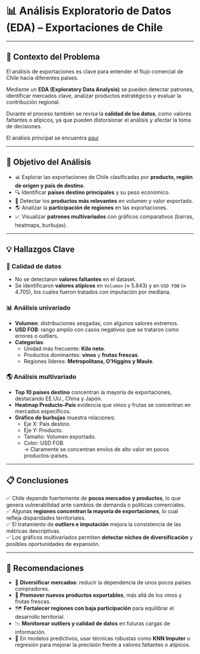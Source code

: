 # 📊 Análisis Exploratorio de Datos (EDA) – Exportaciones de Chile

---

## 📝 Contexto del Problema
El análisis de exportaciones es clave para entender el flujo comercial de Chile hacia diferentes países.  

Mediante un **EDA (Exploratory Data Analysis)** se pueden detectar patrones, identificar mercados clave, analizar productos estratégicos y evaluar la contribución regional.  

Durante el proceso también se revisa la **calidad de los datos**, como valores faltantes o atípicos, ya que pueden distorsionar el análisis y afectar la toma de decisiones.

El análisis principal se encuentra [aquí](https://colab.research.google.com/drive/1VFe5Pya5vo8RkiiyUA2BplUHR_XKccFC?usp=sharing)

---

## 🎯 Objetivo del Análisis
- 📊 Explorar las exportaciones de Chile clasificadas por **producto, región de origen y país de destino**.  
- 🔍 Identificar **países destino principales** y su peso económico.  
- 🍇 Detectar los **productos más relevantes** en volumen y valor exportado.  
- 🌎 Analizar la **participación de regiones** en las exportaciones.  
- 📈 Visualizar **patrones multivariados** con gráficos comparativos (barras, heatmaps, burbujas).  

---

## 💡 Hallazgos Clave

### 🔎 Calidad de datos
- No se detectaron **valores faltantes** en el dataset.  
- Se identificaron **valores atípicos** en `Volumen` (≈ 5.843) y en `USD FOB` (≈ 4.705), los cuales fueron tratados con imputación por mediana.  

### 📊 Análisis univariado
- **Volumen**: distribuciones sesgadas, con algunos valores extremos.  
- **USD FOB**: rango amplio con casos negativos que se trataron como errores o outliers.  
- **Categorías**:
  - Unidad más frecuente: **Kilo neto**.  
  - Productos dominantes: **vinos** y **frutas frescas**.  
  - Regiones líderes: **Metropolitana, O’Higgins y Maule**.  

### 🌎 Análisis multivariado
- **Top 10 países destino** concentran la mayoría de exportaciones, destacando EE.UU., China y Japón.  
- **Heatmap Producto–País** evidencia que vinos y frutas se concentran en mercados específicos.  
- **Gráfico de burbujas** muestra relaciones:  
  - Eje X: País destino.  
  - Eje Y: Producto.  
  - Tamaño: Volumen exportado.  
  - Color: USD FOB.  
  → Claramente se concentran envíos de alto valor en pocos productos-países.  

---

## 📋 Conclusiones
✅ Chile depende fuertemente de **pocos mercados y productos**, lo que genera vulnerabilidad ante cambios de demanda o políticas comerciales.  
✅ Algunas **regiones concentran la mayoría de exportaciones**, lo cual refleja disparidades territoriales.  
✅ El tratamiento de **outliers e imputación** mejora la consistencia de las métricas descriptivas.  
✅ Los gráficos multivariados permiten **detectar nichos de diversificación** y posibles oportunidades de expansión.  

---

## 🔑 Recomendaciones
- 🚀 **Diversificar mercados**: reducir la dependencia de unos pocos países compradores.  
- 🍇 **Promover nuevos productos exportables**, más allá de los vinos y frutas frescas.  
- 🗺️ **Fortalecer regiones con baja participación** para equilibrar el desarrollo territorial.  
- 📉 **Monitorear outliers y calidad de datos** en futuras cargas de información.  
- 🤖 En modelos predictivos, usar técnicas robustas como **KNN Imputer** o regresión para mejorar la precisión frente a valores faltantes o atípicos.  

